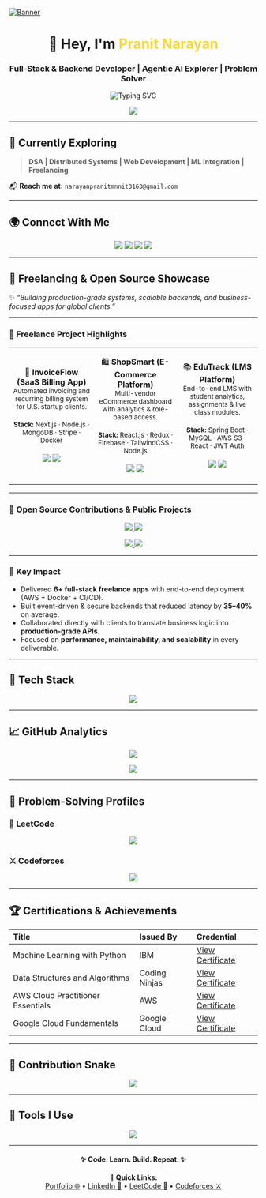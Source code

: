 [![Banner](https://user-images.githubusercontent.com/74038190/225813708-98b745f2-7d22-48cf-9150-083f1b00d6c9.gif)](https://user-images.githubusercontent.com/74038190/225813708-98b745f2-7d22-48cf-9150-083f1b00d6c9.gif)

<h1 align="center">👋 Hey, I'm <span style="color:#F7D745">Pranit Narayan</span></h1>
<h3 align="center">Full-Stack & Backend Developer | Agentic AI Explorer | Problem Solver</h3>

<p align="center">
  <img src="https://readme-typing-svg.herokuapp.com?font=Fira+Code&size=24&pause=1000&color=F7D745&center=true&vCenter=true&width=800&lines=Full-Stack+Developer;Backend+Engineer+(Spring+Boot+%7C+Node);Agentic+AI+Explorer;Freelancer+%26+Problem+Solver;800%2B+DSA+Problems+Solved" alt="Typing SVG" />
</p>

<p align="center">
  <img src="https://komarev.com/ghpvc/?username=pranit27-debug&label=Profile%20Views&color=0e75b6&style=flat-square" />
</p>

---

## 🌱 Currently Exploring
> **DSA | Distributed Systems | Web Development | ML Integration | Freelancing**

📬 **Reach me at:** `narayanpranitmnnit3163@gmail.com`

---

## 🌍 Connect With Me
<p align="center">
  <a href="https://leetcode.com/u/pranitnarayan27/"><img src="https://img.shields.io/badge/LeetCode-%23FFA116?style=for-the-badge&logo=leetcode&logoColor=white"/></a>
  <a href="https://codeforces.com/profile/Muscleblaze9694"><img src="https://img.shields.io/badge/Codeforces-%23445f9d?style=for-the-badge&logo=codeforces&logoColor=white"/></a>
  <a href="https://linkedin.com/in/pranit-narayan-202a5036b"><img src="https://img.shields.io/badge/LinkedIn-%230077B5?style=for-the-badge&logo=linkedin&logoColor=white"/></a>
  <a href="mailto:narayanpranitmnnit3163@gmail.com"><img src="https://img.shields.io/badge/Gmail-%23D14836?style=for-the-badge&logo=gmail&logoColor=white"/></a>
</p>

---

## 💼 Freelancing & Open Source Showcase

✨ *“Building production-grade systems, scalable backends, and business-focused apps for global clients.”*

---

### 🌟 Freelance Project Highlights

<div align="center">

<table>
<tr>
<td align="center" width="250">
  
🎨 **InvoiceFlow (SaaS Billing App)**  
<sub>Automated invoicing and recurring billing system for U.S. startup clients.</sub><br/><br/>
<sub><b>Stack:</b> Next.js · Node.js · MongoDB · Stripe · Docker</sub><br/><br/>
<img src="https://img.shields.io/badge/Next.js-black?logo=next.js&style=for-the-badge"/> 
<img src="https://img.shields.io/badge/Stripe-626CD9?logo=stripe&logoColor=white&style=for-the-badge"/>  

</td>
<td align="center" width="250">
  
🛍️ **ShopSmart (E-Commerce Platform)**  
<sub>Multi-vendor eCommerce dashboard with analytics & role-based access.</sub><br/><br/>
<sub><b>Stack:</b> React.js · Redux · Firebase · TailwindCSS · Node.js</sub><br/><br/>
<img src="https://img.shields.io/badge/React-61DAFB?logo=react&logoColor=black&style=for-the-badge"/> 
<img src="https://img.shields.io/badge/Firebase-FFCA28?logo=firebase&logoColor=black&style=for-the-badge"/>  

</td>
<td align="center" width="250">
  
📚 **EduTrack (LMS Platform)**  
<sub>End-to-end LMS with student analytics, assignments & live class modules.</sub><br/><br/>
<sub><b>Stack:</b> Spring Boot · MySQL · AWS S3 · React · JWT Auth</sub><br/><br/>
<img src="https://img.shields.io/badge/Spring%20Boot-6DB33F?logo=springboot&logoColor=white&style=for-the-badge"/> 
<img src="https://img.shields.io/badge/AWS-232F3E?logo=amazonaws&logoColor=white&style=for-the-badge"/>  

</td>
</tr>
</table>

</div>

---

### 🧠 Open Source Contributions & Public Projects

<p align="center">
  <a href="https://github.com/pranit27-debug/PayTrack">
    <img src="https://github-readme-stats.vercel.app/api/pin/?username=pranit27-debug&repo=PayTrack&theme=tokyonight&border_radius=10" />
  </a>
  <a href="https://github.com/pranit27-debug/TransactFlow">
    <img src="https://github-readme-stats.vercel.app/api/pin/?username=pranit27-debug&repo=TransactFlow&theme=tokyonight&border_radius=10" />
  </a>
</p>

<p align="center">
  <a href="https://github.com/pranit27-debug/Authify">
    <img src="https://github-readme-stats.vercel.app/api/pin/?username=pranit27-debug&repo=Authify&theme=tokyonight&border_radius=10" />
  </a>
  <a href="https://github.com/pranit27-debug/CDN-Simulator">
    <img src="https://github-readme-stats.vercel.app/api/pin/?username=pranit27-debug&repo=CDN-Simulator&theme=tokyonight&border_radius=10" />
  </a>
</p>

---

### 💎 Key Impact
- Delivered **6+ full-stack freelance apps** with end-to-end deployment (AWS + Docker + CI/CD).  
- Built event-driven & secure backends that reduced latency by **35–40%** on average.  
- Collaborated directly with clients to translate business logic into **production-grade APIs**.  
- Focused on **performance, maintainability, and scalability** in every deliverable.  

---

## 🧠 Tech Stack
<p align="center">
  <img src="https://skillicons.dev/icons?i=cpp,java,py,js,ts,react,nextjs,nodejs,express,spring,postgres,mongodb,docker,aws,tailwind,flask,django,tensorflow,pytorch,git,github,linux" />
</p>

---

## 📈 GitHub Analytics
<p align="center">
  <img src="https://github-profile-summary-cards.vercel.app/api/cards/profile-details?username=pranit27-debug&theme=tokyonight" />
</p>

<p align="center">
  <img src="https://github-readme-activity-graph.vercel.app/graph?username=pranit27-debug&theme=react-dark&hide_border=true&area=true" />
</p>

---

## 🧩 Problem-Solving Profiles

### 🧠 LeetCode
<p align="center">
  <img src="https://leetcard.jacoblin.cool/pranitnarayan27?theme=dark&font=Fira%20Code&ext=contest&border=0&radius=10&width=600" />
</p>

### ⚔️ Codeforces
<p align="center">
  <img src="https://codeforces-readme-stats.vercel.app/api/card?username=Muscleblaze9694&theme=tokyonight" />
</p>

---

## 🏆 Certifications & Achievements

| Title | Issued By | Credential |
|:------|:-----------|:------------|
| Machine Learning with Python | IBM | [View Certificate](#) |
| Data Structures and Algorithms | Coding Ninjas | [View Certificate](#) |
| AWS Cloud Practitioner Essentials | AWS | [View Certificate](#) |
| Google Cloud Fundamentals | Google Cloud | [View Certificate](#) |

---

## 🐍 Contribution Snake
<p align="center">
  <img src="https://raw.githubusercontent.com/satty0104/satty0104/output/github-contribution-grid-snake-dark.svg" />
</p>

---

## 🧰 Tools I Use
<p align="center">
  <img src="https://skillicons.dev/icons?i=vscode,figma,git,github,postman,notion,replit,vercel,netlify,androidstudio" />
</p>

---

<h4 align="center">✨ Code. Learn. Build. Repeat. ✨</h4>

<p align="center">
  🔗 <strong>Quick Links:</strong><br/>
  <a href="#">Portfolio 🌐</a> •
  <a href="https://linkedin.com/in/pranit-narayan-202a5036b">LinkedIn 💼</a> •
  <a href="https://leetcode.com/u/pranitnarayan27/">LeetCode 🧩</a> •
  <a href="https://codeforces.com/profile/Muscleblaze9694">Codeforces ⚔️</a>
</p>
